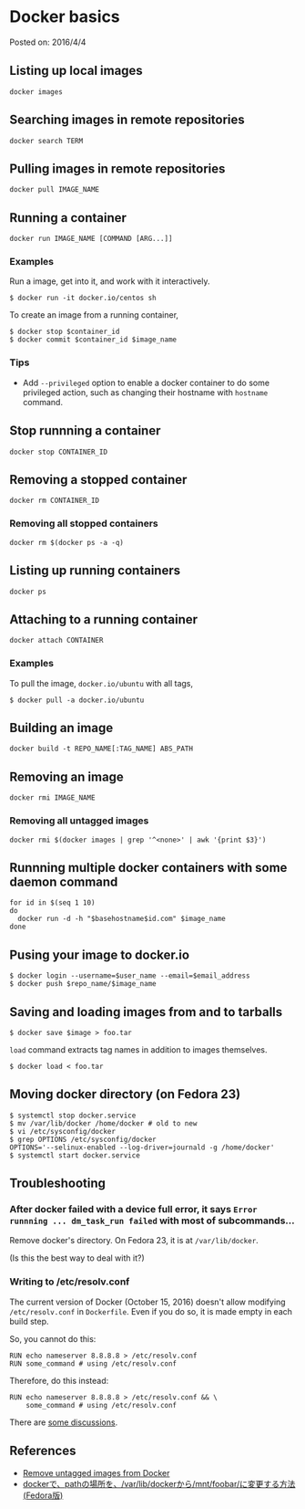 # Docker basics

Posted on: 2016/4/4


## Listing up local images

```
docker images
```


## Searching images in remote repositories

```
docker search TERM
```


## Pulling images in remote repositories

```
docker pull IMAGE_NAME
```


## Running a container

```
docker run IMAGE_NAME [COMMAND [ARG...]]
```

### Examples

Run a image, get into it, and work with it interactively.

```
$ docker run -it docker.io/centos sh
```

To create an image from a running container,

```
$ docker stop $container_id
$ docker commit $container_id $image_name
```

### Tips

- Add `--privileged` option to enable a docker container
  to do some privileged action, such as changing their hostname
  with `hostname` command.


## Stop runnning a container

```
docker stop CONTAINER_ID
```


## Removing a stopped container

```
docker rm CONTAINER_ID
```

### Removing all stopped containers

```
docker rm $(docker ps -a -q)
```

## Listing up running containers

```
docker ps
```


## Attaching to a running container

```
docker attach CONTAINER
```


### Examples

To pull the image, `docker.io/ubuntu` with all tags,

```
$ docker pull -a docker.io/ubuntu
```


## Building an image

```
docker build -t REPO_NAME[:TAG_NAME] ABS_PATH
```


## Removing an image

```
docker rmi IMAGE_NAME
```

### Removing all untagged images

```
docker rmi $(docker images | grep '^<none>' | awk '{print $3}')
```

## Runnning multiple docker containers with some daemon command

```
for id in $(seq 1 10)
do
  docker run -d -h "$basehostname$id.com" $image_name
done
```

## Pusing your image to docker.io

```
$ docker login --username=$user_name --email=$email_address
$ docker push $repo_name/$image_name
```

## Saving and loading images from and to tarballs

```
$ docker save $image > foo.tar
```

`load` command extracts tag names in addition to images themselves.

```
$ docker load < foo.tar
```

## Moving docker directory (on Fedora 23)

```
$ systemctl stop docker.service
$ mv /var/lib/docker /home/docker # old to new
$ vi /etc/sysconfig/docker
$ grep OPTIONS /etc/sysconfig/docker
OPTIONS='--selinux-enabled --log-driver=journald -g /home/docker'
$ systemctl start docker.service
```


## Troubleshooting

### After docker failed with a device full error, it says `Error runnning ... dm_task_run failed` with most of subcommands...

Remove docker's directory.
On Fedora 23, it is at `/var/lib/docker`.

(Is this the best way to deal with it?)


### Writing to /etc/resolv.conf

The current version of Docker (October 15, 2016) doesn't allow modifying
`/etc/resolv.conf` in `Dockerfile`.
Even if you do so, it is made empty in each build step.

So, you cannot do this:

```
RUN echo nameserver 8.8.8.8 > /etc/resolv.conf
RUN some_command # using /etc/resolv.conf
```

Therefore, do this instead:

```
RUN echo nameserver 8.8.8.8 > /etc/resolv.conf && \
    some_command # using /etc/resolv.conf
```

There are [some discussions](https://github.com/docker/docker/issues/2267).


## References

- [Remove untagged images from Docker](http://jimhoskins.com/2013/07/27/remove-untagged-docker-images.html)
- [dockerで、pathの場所を、/var/lib/dockerから/mnt/foobar/に変更する方法 (Fedora版)](http://qiita.com/cat-in-136/items/f358a1bd08ae4b037ea1)
